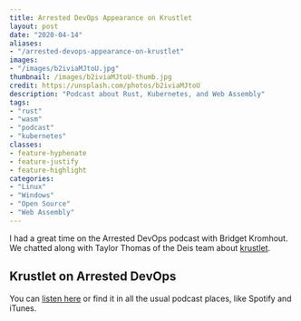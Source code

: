 ```yaml
---
title: Arrested DevOps Appearance on Krustlet
layout: post
date: "2020-04-14"
aliases: 
- "/arrested-devops-appearance-on-krustlet"
images: 
- "/images/b2iviaMJtoU.jpg"
thumbnail: /images/b2iviaMJtoU-thumb.jpg
credit: https://unsplash.com/photos/b2iviaMJtoU
description: "Podcast about Rust, Kubernetes, and Web Assembly"
tags:
- "rust"
- "wasm"
- "podcast"
- "kubernetes"
classes:
- feature-hyphenate
- feature-justify
- feature-highlight
categories:
- "Linux"
- "Windows"
- "Open Source"
- "Web Assembly"
---
```



I had a great time on the Arrested DevOps podcast with Bridget Kromhout.
We chatted along with Taylor Thomas of the Deis team about [krustlet](https://github.com/deislabs/krustlet).

<!--more-->


## Krustlet on Arrested DevOps

You can [listen here](https://www.arresteddevops.com/krustlet/) or find it in all the usual podcast places, like Spotify and iTunes.
